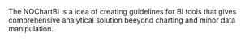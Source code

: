 The NOChartBI is a idea of creating guidelines for BI tools that gives comprehensive analytical solution beeyond charting and minor data manipulation.
